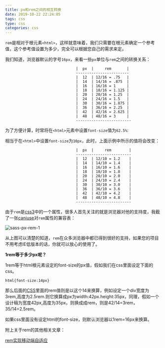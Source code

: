 ```yaml
---
title: px和rem之间的相互转换
date: 2019-10-22 22:24:05
tags: css
type: css
categories: css
---
```



`rem`是相对于根元素`<html>`，这样就意味着，我们只需要在根元素确定一个参考值，这个参考值设置为多少，完全可以根据您自己的需求来定。

我们知道，浏览器默认的字号`16px`，来看一些`px`单位与`rem`之间的转换关系：

```
                                |  px  |     rem       |
                                ------------------------
                                |  12  | 12/16 = .75   |
                                |  14  | 14/16 = .875  |
                                |  16  | 16/16 = 1     |
                                |  18  | 18/16 = 1.125 |
                                |  20  | 20/16 = 1.25  |
                                |  24  | 24/16 = 1.5   |
                                |  30  | 30/16 = 1.875 |
                                |  36  | 36/16 = 2.25  |
                                |  42  | 42/16 = 2.625 |
                                |  48  | 48/16 = 3     |
                                -------------------------        
```

为了方便计算，时常将在`<html>`元素中设置`font-size`值为`62.5%`:

相当于在`<html>`中设置`font-size`为`10px`，此时，上面示例中所示的值将会改变：

```
                                |  px  |     rem        |
                                -------------------------
                                |  12  | 12/10 = 1.2    |
                                |  14  | 14/10 = 1.4    |
                                |  16  | 16/10 = 1.6    |
                                |  18  | 18/10 = 1.8    |
                                |  20  | 20/10 = 2.0    |
                                |  24  | 24/10 = 2.4    |
                                |  30  | 30/10 = 3.0    |
                                |  36  | 36/10 = 3.6    |
                                |  42  | 42/10 = 4.2    |
                                |  48  | 48/10 = 4.8    |
                                -------------------------        
```

由于`rem`是[css3](http://caibaojian.com/t/css3)中的一个属性，很多人首先关注的就是浏览器对他的支持度，我截了一张[caniuse](http://caniuse.com/rem)对`rem`属性的兼容表：

![sass-px-rem-1](http://caibaojian.com/d/uploads/2015/12/sass-px-rem-1.jpg)

从上图可以清楚的知道，`rem`在众多浏览器中都已得到很好的支持，如果您的项目不用考虑IE低版本的话，你就可以放心的使用了。

**1rem等于多少px呢？**

1rem等于html根元素设定的font-size的px值，假如我们在css里面设定下面的css。

```
html{font-size:14px}
```

那么后面的[CSS](http://caibaojian.com/css3/)里面的rem值则是以这个14来换算，例如设定一个div宽度为3rem,高度为2.5rem.则它换算成px为width:42px.height:35px，同理，假如一个设计稿为宽度42px,高度为35px，则换成成rem，则是42/14=3rem，35/14=2.5rem。

如果css里面没有设定html的font-size，则默认浏览器以1rem=16px来换算。

附上关于rem的其他相关文章：

[rem实现移动端自适应](http://caibaojian.com/flexible-js.html)